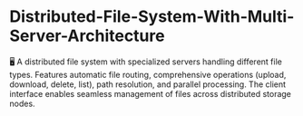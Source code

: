 # Distributed-File-System-With-Multi-Server-Architecture
🖥️ A distributed file system with specialized servers handling different file types. Features automatic file routing, comprehensive operations (upload, download, delete, list), path resolution, and parallel processing. The client interface enables seamless management of files across distributed storage nodes.
